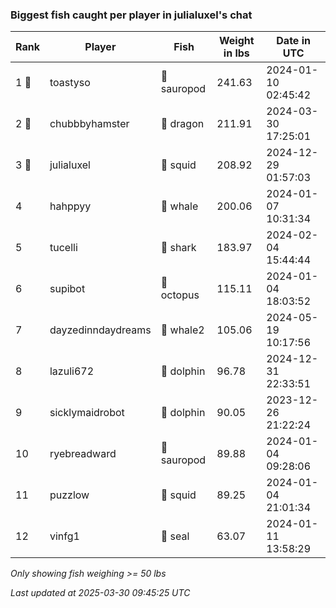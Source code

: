 ### Biggest fish caught per player in julialuxel's chat
| Rank | Player | Fish | Weight in lbs | Date in UTC |
|------|--------|-----------|---------|-----|
| 1 🥇  | toastyso | 🦕 sauropod | 241.63 | 2024-01-10 02:45:42 |
| 2 🥈  | chubbbyhamster | 🐉 dragon | 211.91 | 2024-03-30 17:25:01 |
| 3 🥉  | julialuxel | 🦑 squid | 208.92 | 2024-12-29 01:57:03 |
| 4  | hahppyy | 🐳 whale | 200.06 | 2024-01-07 10:31:34 |
| 5  | tucelli | 🦈 shark | 183.97 | 2024-02-04 15:44:44 |
| 6  | supibot | 🐙 octopus | 115.11 | 2024-01-04 18:03:52 |
| 7  | dayzedinndaydreams | 🐋 whale2 | 105.06 | 2024-05-19 10:17:56 |
| 8  | lazuli672 | 🐬 dolphin | 96.78 | 2024-12-31 22:33:51 |
| 9  | sicklymaidrobot | 🐬 dolphin | 90.05 | 2023-12-26 21:22:24 |
| 10  | ryebreadward | 🦕 sauropod | 89.88 | 2024-01-04 09:28:06 |
| 11  | puzzlow | 🦑 squid | 89.25 | 2024-01-04 21:01:34 |
| 12  | vinfg1 | 🦭 seal | 63.07 | 2024-01-11 13:58:29 |

_Only showing fish weighing >= 50 lbs_

_Last updated at 2025-03-30 09:45:25 UTC_